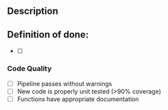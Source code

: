 ## Description

## Definition of done:
- [ ]

### Code Quality
- [ ] Pipeline passes without warnings
- [ ] New code is properly unit tested (>90% coverage)
- [ ] Functions have appropriate documentation